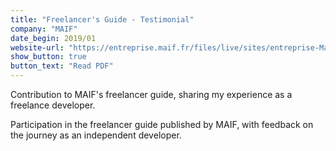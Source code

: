 ```yaml
---
title: "Freelancer's Guide - Testimonial"
company: "MAIF"
date_begin: 2019/01
website-url: "https://entreprise.maif.fr/files/live/sites/entreprise-Maif/files/pdf/publications-partenaires/guide-independants-2019.pdf"
show_button: true
button_text: "Read PDF"
---
```


Contribution to MAIF's freelancer guide, sharing my experience as a freelance developer.

Participation in the freelancer guide published by MAIF, with feedback on the journey as an independent developer.